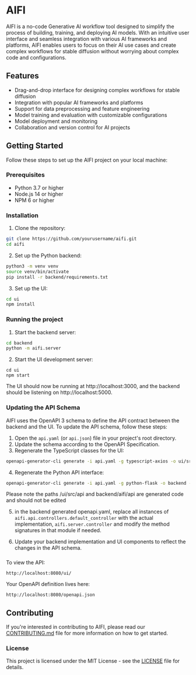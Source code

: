 # AIFI

AIFI is a no-code Generative AI workflow tool designed to simplify the process of building, training, and deploying AI models. With an intuitive user interface and seamless integration with various AI frameworks and platforms, AIFI enables users to focus on their AI use cases and create complex workflows for stable diffusion without worrying about complex code and configurations.

## Features

- Drag-and-drop interface for designing complex workflows for stable diffusion
- Integration with popular AI frameworks and platforms
- Support for data preprocessing and feature engineering
- Model training and evaluation with customizable configurations
- Model deployment and monitoring
- Collaboration and version control for AI projects

## Getting Started

Follow these steps to set up the AIFI project on your local machine:

### Prerequisites

- Python 3.7 or higher
- Node.js 14 or higher
- NPM 6 or higher

### Installation

1. Clone the repository:

```bash
git clone https://github.com/yourusername/aifi.git
cd aifi
```

2. Set up the Python backend:

```bash
python3 -m venv venv
source venv/bin/activate
pip install -r backend/requirements.txt
```

3. Set up the UI:

```bash
cd ui
npm install
```

### Running the project

1. Start the backend server:

```bash
cd backend
python -m aifi.server
```

2. Start the UI development server:

```
cd ui
npm start
```

The UI should now be running at http://localhost:3000, and the backend should be listening on http://localhost:5000.

### Updating the API Schema

AIFI uses the OpenAPI 3 schema to define the API contract between the backend and the UI. To update the API schema, follow these steps:

1. Open the `api.yaml` (or `api.json`) file in your project's root directory.
2. Update the schema according to the OpenAPI Specification.
3. Regenerate the TypeScript classes for the UI:

```bash
openapi-generator-cli generate -i api.yaml -g typescript-axios -o ui/src/api
```

4. Regenerate the Python API interface:

```bash
openapi-generator-cli generate -i api.yaml -g python-flask -o backend --package-name aifi.api
```

Please note the paths /ui/src/api and backend/aifi/api are generated code and should not be edited

5. in the backend generated openapi.yaml, replace all instances of `aifi.api.controllers.default_controller` with the actual implementation, `aifi.server.controller` and modify the method signatures in that module if needed. 

6. Update your backend implementation and UI components to reflect the changes in the API schema.

###

To view the API:
```
http://localhost:8080/ui/
```

Your OpenAPI definition lives here:

```
http://localhost:8080/openapi.json
```
## Contributing

If you're interested in contributing to AIFI, please read our [CONTRIBUTING.md](CONTRIBUTING.md) file for more information on how to get started.

### License

This project is licensed under the MIT License - see the [LICENSE](LICENSE) file for details.
